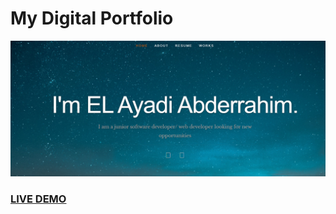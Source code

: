 # My  Digital Portfolio

![My Digital Portfolio ](resume-screenshot.PNG?raw=true "PAPA React JS Portfolio Stater Pack ")

### <a href="https://abderrahim-el-ayadi.netlify.app/">LIVE DEMO</a>

